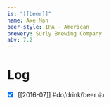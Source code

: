 ```yaml
---
is: "[[beer]]"
name: Axe Man
beer-style: IPA - American
brewery: Surly Brewing Company
abv: 7.2
---
```

# Log
- [x] [[2016-07]] #do/drink/beer 👍

